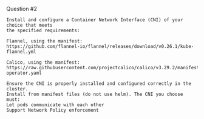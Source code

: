 
Question #2
~~~~~~~~~~~~~~~~~~~~~~~~~~~~~~~~~~~~~~~~~~~~~~~~~~~~~~~~~~~~~~~~~~~~~~~~~~~~~~~~~~~~~
Install and configure a Container Network Interface (CNI) of your choice that meets 
the specified requirements:

Flannel, using the manifest: 
https://github.com/flannel-io/flannel/releases/download/v0.26.1/kube-flannel.yml

Calico, using the manifest:
https://raw.githubusercontent.com/projectcalico/calico/v3.29.2/manifests/tigera-operator.yaml

Ensure the CNI is properly installed and configured correctly in the cluster.
Install from manifest files (do not use helm). The CNI you choose must:
Let pods communicate with each other
Support Network Policy enforcement
~~~~~~~~~~~~~~~~~~~~~~~~~~~~~~~~~~~~~~~~~~~~~~~~~~~~~~~~~~~~~~~~~~~~~~~~~~~~~~~~~~~~~
